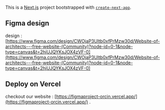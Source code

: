 This is a [Next.js](https://nextjs.org) project bootstrapped with [`create-next-app`](https://nextjs.org/docs/app/api-reference/cli/create-next-app).
<!-- 
## Getting Started

First, run the development server:

```bash
npm run dev
# or
yarn dev
# or
pnpm dev
# or
bun dev
```

Open [http://localhost:3000](http://localhost:3000) with your browser to see the result.

You can start editing the page by modifying `app/page.tsx`. The page auto-updates as you edit the file.

This project uses [`next/font`](https://nextjs.org/docs/app/building-your-application/optimizing/fonts) to automatically optimize and load [Geist](https://vercel.com/font), a new font family for Vercel. -->

<!-- ## Learn More

To learn more about Next.js, take a look at the following resources:

- [Next.js Documentation](https://nextjs.org/docs) - learn about Next.js features and API.
- [Learn Next.js](https://nextjs.org/learn) - an interactive Next.js tutorial.

You can check out [the Next.js GitHub repository](https://github.com/vercel/next.js) - your feedback and contributions are welcome! -->

## Figma design
design :
[https://www.figma.com/design/CWOjaP3Ultb0xfPrMzw30d/Website-of-architects---free-website-(Community)?node-id=0-1&node-type=canvas&t=2hjUJQYKsJOX4zVF-0](https://www.figma.com/design/CWOjaP3Ultb0xfPrMzw30d/Website-of-architects---free-website-(Community)?node-id=0-1&node-type=canvas&t=2hjUJQYKsJOX4zVF-0)






## Deploy on Vercel

checkout our website :
[https://figmaproject-orcin.vercel.app/](https://figmaproject-orcin.vercel.app/) .


